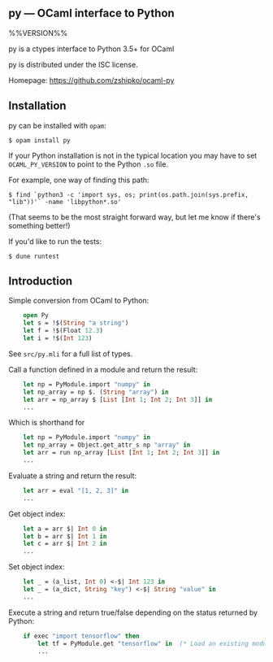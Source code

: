 py — OCaml interface to Python
-------------------------------------------------------------------------------
%%VERSION%%

py is a ctypes interface to Python 3.5+ for OCaml

py is distributed under the ISC license.

Homepage: https://github.com/zshipko/ocaml-py

## Installation

py can be installed with `opam`:

```shell
$ opam install py
```

If your Python installation is not in the typical location you may have to set `OCAML_PY_VERSION` to point to the Python `.so` file.

For example, one way of finding this path:

```shell
$ find `python3 -c 'import sys, os; print(os.path.join(sys.prefix, "lib"))'` -name 'libpython*.so'
```

(That seems to be the most straight forward way, but let me know if there's something better!)

If you'd like to run the tests:

```shell
$ dune runtest
```

## Introduction

Simple conversion from OCaml to Python:
```ocaml
    open Py
    let s = !$(String "a string")
    let f = !$(Float 12.3)
    let i = !$(Int 123)
```
See `src/py.mli` for a full list of types.

Call a function defined in a module and return the result:
```ocaml
    let np = PyModule.import "numpy" in
    let np_array = np $. (String "array") in
    let arr = np_array $ [List [Int 1; Int 2; Int 3]] in
    ...
```
Which is shorthand for
```ocaml
    let np = PyModule.import "numpy" in
    let np_array = Object.get_attr_s np "array" in
    let arr = run np_array [List [Int 1; Int 2; Int 3]] in
    ...
```
Evaluate a string and return the result:
```ocaml
    let arr = eval "[1, 2, 3]" in
    ...
```
Get object index:
```ocaml
    let a = arr $| Int 0 in
    let b = arr $| Int 1 in
    let c = arr $| Int 2 in
    ...
```
Set object index:
```ocaml
    let _ = (a_list, Int 0) <-$| Int 123 in
    let _ = (a_dict, String "key") <-$| String "value" in
    ...
```
Execute a string and return true/false depending on the status returned by Python:
```ocaml
    if exec "import tensorflow" then
        let tf = PyModule.get "tensorflow" in  (* Load an existing module *)
        ...
```
